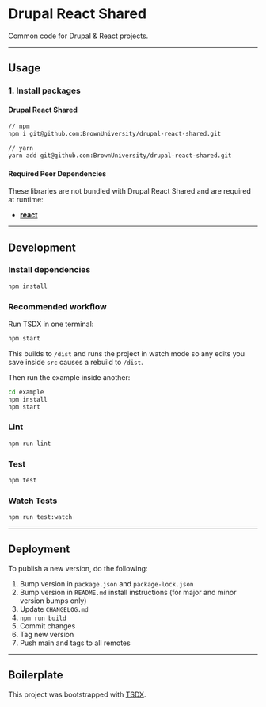 # Drupal React Shared

Common code for Drupal & React projects.

---

## Usage

### 1. Install packages

#### Drupal React Shared

```sh
// npm
npm i git@github.com:BrownUniversity/drupal-react-shared.git

// yarn
yarn add git@github.com:BrownUniversity/drupal-react-shared.git
```

#### Required Peer Dependencies

These libraries are not bundled with Drupal React Shared and are required at runtime:

- [**react**](https://www.npmjs.com/package/react)

---

## Development

### Install dependencies

```sh
npm install
```

### Recommended workflow

Run TSDX in one terminal:

```sh
npm start
```

This builds to `/dist` and runs the project in watch mode so any edits you save inside `src` causes a rebuild to `/dist`.

Then run the example inside another:

```sh
cd example
npm install
npm start
```

### Lint

```sh
npm run lint
```

### Test

```sh
npm test
```

### Watch Tests

```sh
npm run test:watch
```

---

## Deployment

To publish a new version, do the following:

1. Bump version in `package.json` and `package-lock.json`
2. Bump version in `README.md` install instructions (for major and minor version bumps only)
3. Update `CHANGELOG.md`
4. `npm run build`
5. Commit changes
6. Tag new version
7. Push main and tags to all remotes

---

## Boilerplate

This project was bootstrapped with [TSDX](https://github.com/jaredpalmer/tsdx).
